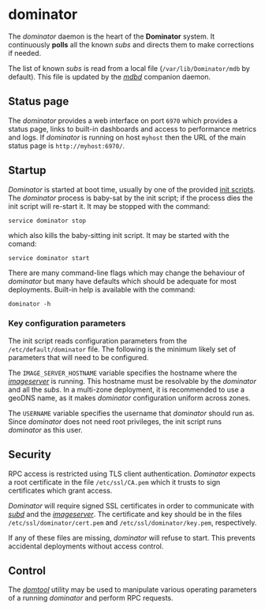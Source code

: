 # dominator
The *dominator* daemon is the heart of the **Dominator** system. It continuously
**polls** all the known *subs* and directs them to make corrections if needed.

The list of known *subs* is read from a local file (`/var/lib/Dominator/mdb` by
default). This file is updated by the *[mdbd](../mdbd/README.md)* companion
daemon.

## Status page
The *dominator* provides a web interface on port `6970` which provides a status
page, links to built-in dashboards and access to performance metrics and logs.
If *dominator* is running on host `myhost` then the URL of the main status page
is `http://myhost:6970/`.

## Startup
*Dominator* is started at boot time, usually by one of the provided
[init scripts](../../init.d/). The *dominator* process is baby-sat by the init
script; if the process dies the init script will re-start it. It may be stopped
with the command:

```
service dominator stop
```

which also kills the baby-sitting init script. It may be started with the
comand:

```
service dominator start
```

There are many command-line flags which may change the behaviour of *dominator*
but many have defaults which should be adequate for most deployments. Built-in
help is available with the command:

```
dominator -h
```

### Key configuration parameters
The init script reads configuration parameters from the `/etc/default/dominator`
file. The following is the minimum likely set of parameters that will need to be
configured.

The `IMAGE_SERVER_HOSTNAME` variable specifies the hostname where the
*[imageserver](../imageserver/README.md)* is running. This hostname must be
resolvable by the *dominator* and all the *subs*. In a multi-zone deployment,
it is recommended to use a geoDNS name, as it makes *dominator* configuration
uniform across zones.

The `USERNAME` variable specifies the username that *dominator* should run as.
Since *dominator* does not need root privileges, the init script runs
*dominator* as this user.

## Security
RPC access is restricted using TLS client authentication. *Dominator* expects a
root certificate in the file `/etc/ssl/CA.pem` which it trusts to sign
certificates which grant access.

*Dominator* will require signed SSL certificates in order to communicate with
*[subd](../subd/README.md)* and the *[imageserver](../imageserver/README.md)*.
The certificate and key should be in the files
`/etc/ssl/dominator/cert.pem` and `/etc/ssl/dominator/key.pem`, respectively.

If any of these files are missing, *dominator* will refuse to start. This
prevents accidental deployments without access control.

## Control
The *[domtool](../domtool/README.md)* utility may be used to manipulate various
operating parameters of a running *dominator* and perform RPC requests.
